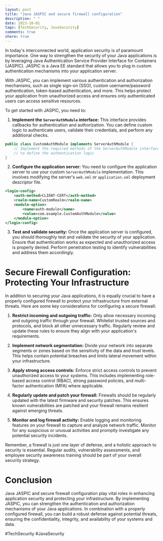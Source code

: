 ```yaml
---
layout: post
title: "Java JASPIC and secure firewall configuration"
description: " "
date: 2023-10-01
tags: [TechSecurity, JavaSecurity]
comments: true
share: true
---
```


In today's interconnected world, application security is of paramount importance. One way to strengthen the security of your Java applications is by leveraging Java Authentication Service Provider Interface for Containers (JASPIC). JASPIC is a Java EE standard that allows you to plug in custom authentication mechanisms into your application server.

With JASPIC, you can implement various authentication and authorization mechanisms, such as single sign-on (SSO), custom username/password authentication, token-based authentication, and more. This helps protect your application from unauthorized access and ensures only authenticated users can access sensitive resources.

To get started with JASPIC, you need to:

1. **Implement the `ServerAuthModule` interface:** This interface provides callbacks for authentication and authorization. You can define custom logic to authenticate users, validate their credentials, and perform any additional checks.

```java
public class CustomAuthModule implements ServerAuthModule {
    // Implement the required methods of the ServerAuthModule interface
    // to define the authentication logic
}
```

2. **Configure the application server:** You need to configure the application server to use your custom `ServerAuthModule` implementation. This involves modifying the server's `web.xml` or `application.xml` deployment descriptor file.

```xml
<login-config>
    <auth-method>CLIENT-CERT</auth-method>
    <realm-name>CustomRealm</realm-name>
    <module-option>
        <name>auth-module</name>
        <value>com.example.CustomAuthModule</value>
    </module-option>
</login-config>
```

3. **Test and validate security:** Once the application server is configured, you should thoroughly test and validate the security of your application. Ensure that authentication works as expected and unauthorized access is properly denied. Perform penetration testing to identify vulnerabilities and address them accordingly.

# Secure Firewall Configuration: Protecting Your Infrastructure

In addition to securing your Java applications, it is equally crucial to have a properly configured firewall to protect your infrastructure from external threats. Here are some key considerations for configuring a secure firewall:

1. **Restrict incoming and outgoing traffic:** Only allow necessary incoming and outgoing traffic through your firewall. Whitelist trusted sources and protocols, and block all other unnecessary traffic. Regularly review and update these rules to ensure they align with your application's requirements.

2. **Implement network segmentation:** Divide your network into separate segments or zones based on the sensitivity of the data and trust levels. This helps contain potential breaches and limits lateral movement within your infrastructure.

3. **Apply strong access controls:** Enforce strict access controls to prevent unauthorized access to your systems. This includes implementing role-based access control (RBAC), strong password policies, and multi-factor authentication (MFA) where applicable.

4. **Regularly update and patch your firewall:** Firewalls should be regularly updated with the latest firmware and security patches. This ensures known vulnerabilities are patched and your firewall remains resilient against emerging threats.

5. **Monitor and log firewall activity:** Enable logging and monitoring features on your firewall to capture and analyze network traffic. Monitor for any suspicious or unusual activities and promptly investigate any potential security incidents.

Remember, a firewall is just one layer of defense, and a holistic approach to security is essential. Regular audits, vulnerability assessments, and employee security awareness training should be part of your overall security strategy.

# Conclusion

Java JASPIC and secure firewall configuration play vital roles in enhancing application security and protecting your infrastructure. By implementing JASPIC, you can strengthen the authentication and authorization mechanisms of your Java applications. In combination with a properly configured firewall, you can build a robust defense against potential threats, ensuring the confidentiality, integrity, and availability of your systems and data.

#TechSecurity #JavaSecurity